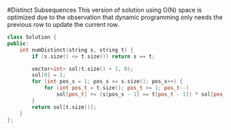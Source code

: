 #Distinct Subsequences
This version of solution using O(N) space is optimized due to the observation that dynamic programming only needs the previous row to update the current row.
```C++
class Solution {
public:
    int numDistinct(string s, string t) {
        if (s.size() <= t.size()) return s == t;

        vector<int> sol(t.size() + 1, 0);
        sol[0] = 1;
        for (int pos_s = 1; pos_s <= s.size(); pos_s++) {
            for (int pos_t = t.size(); pos_t >= 1; pos_t--)
                sol[pos_t] += (s[pos_s - 1] == t[pos_t - 1]) * sol[pos_t - 1];
        }
        return sol[t.size()];
    }
};
```
